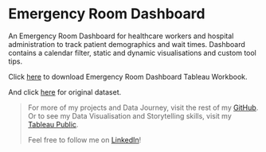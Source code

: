 # Emergency Room Dashboard
An Emergency Room Dashboard for healthcare workers and hospital administration to track patient demographics and wait times. Dashboard contains a calendar filter, static and dynamic visualisations and custom tool tips.

Click [here](https://github.com/aranjeetpaul/Emergency-Room-Dashboard/blob/main/ER%20Dashboard.twbx) to download Emergency Room Dashboard Tableau Workbook.

And click [here](https://github.com/aranjeetpaul/Emergency-Room-Dashboard/blob/main/ER%20Data.csv) for original dataset.

> For more of my projects and Data Journey, visit the rest of my [GitHub](https://github.com/aranjeetpaul). Or to see my Data Visualisation and Storytelling skills, visit my [Tableau Public](https://public.tableau.com/app/profile/aranjeet.paul/vizzes).
>
> Feel free to follow me on [LinkedIn](https://www.linkedin.com/in/aranjeet-paul/)!
